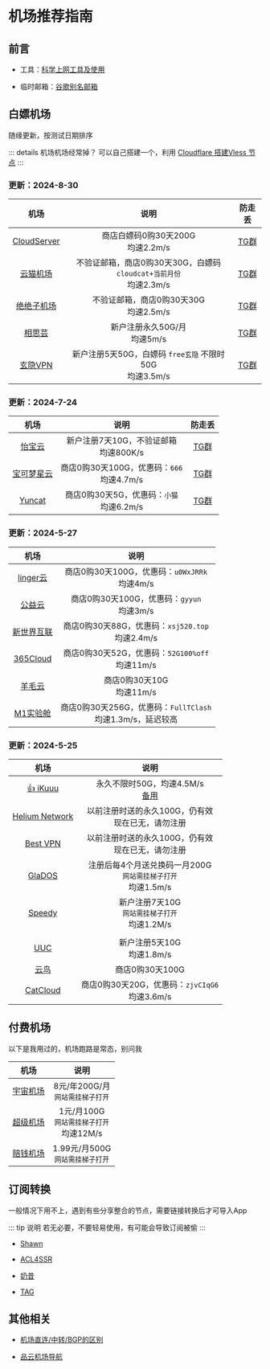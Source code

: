 # 机场推荐指南



## 前言

* 工具：[科学上网工具及使用](./proxy)

* 临时邮箱：[谷歌别名邮箱](https://www.emailnator.com/)




## 白嫖机场

随缘更新，按测试日期排序



::: details 机场机场经常掉？
可以自己搭建一个，利用 [Cloudflare 搭建Vless 节点](../website/cloudflare.md)
:::



### 更新：2024-8-30

| 机场 | 说明 | 防走丢 |
|:-:|:-:|:-:|
| [CloudServer](http://i1t.top/) | 商店白嫖码0购30天200G<br>均速2.2m/s | [TG群](https://t.me/yibaoink) |
| [云猫机场](https://cloudcat.top/) | 不验证邮箱，商店0购30天30G，白嫖码 `cloudcat+当前月份` <br>均速2.3m/s | [TG群](https://t.me/cloudcatvpn) |
| [绝绝子机场](https://www.31465.cfd) | 不验证邮箱，商店0购30天30G<br>均速2.5m/s | [TG群](https://t.me/fjggjr) |
| [相思芸](https://sy.mashiroshina.top/) | 新户注册永久50G/月<br>均速5m/s | [TG群](https://t.me/ZH2f5w9eVVU4OWFl) |
| [玄隐VPN](http://玄隐.com) | 新户注册5天50G，白嫖码 `free玄隐` 不限时50G<br>均速3.5m/s | [TG群](https://t.me/Mystic_vpn) |


### 更新：2024-7-24

| 机场 | 说明 | 防走丢 |
|:-:|:-:|:-:|
| [怡宝云](http://yibao.ink/) | 新户注册7天10G，不验证邮箱<br>均速800K/s | [TG群](https://t.me/yibaoink) |
| [宝可梦星云](https://52pokemon.cc/) | 商店0购30天100G，优惠码：`666`<br>均速4.7m/s | [TG群](https://t.me/pokemon_love) |
| [Yuncat](https://yun.cat/) | 商店0购30天5G，优惠码：`小猫`<br>均速6.2m/s | [TG群](https://t.me/CatNOC) |



### 更新：2024-5-27


| 机场 | 说明 |
|:-:|:-:|
| [linger云](https://www.02er.com/) | 商店0购30天100G，优惠码：`u0WxJRRk`<br>均速4m/s | [TG群](https://t.me/lingertz) |
| [公益云](https://gyyun.top/) | 商店0购30天100G，优惠码：`gyyun`<br>均速3m/s | [TG群](https://t.me/gyyunjc) |
| [新世界互联](http://xsj520.top) | 商店0购30天88G，优惠码：`xsj520.top`<br>均速2.4m/s | [TG群](https://t.me/xsj520xsjhl) |
| [365Cloud](https://www.365cloud.me/) | 商店0购30天52G，优惠码：`52G100%off`<br>均速11m/s | [TG群](https://t.me/i365cloud) |
| [羊毛云](https://myym.cloud/) | 商店0购30天10G<br>均速11m/s | [TG群](https://t.me/myymgp) |
| [M1实验舱](https://www.fulltclash.xyz) | 商店0购30天256G，优惠码：`FullTClash`<br>均速1.3m/s，延迟较高 | [TG群](https://t.me/M1BestChannel) |





### 更新：2024-5-25

| 机场 | 说明 |
|:-:|:-:|
| [👍 iKuuu](https://ikuuu.pw/) | 永久不限时50G，均速4.5M/s<br>[备用](https://ikuuu.boo/) |
| [Helium Network](https://dash.henet.uk) | 以前注册时送的永久100G，仍有效<br>现在已无，请勿注册 | [TG群](https://t.me/yijianlianapp) |
| [Best VPN](https://www.invitevp.com) | 以前注册时送的永久100G，仍有效<br>现在已无，请勿注册 | [TG群](https://t.me/joinchat/0-NOZlFrXJ42NzRh) |
| [GlaDOS](https://glados.network/) | 注册后每4个月送兑换码一月200G<br>`网站需挂梯子打开`<br>均速1.5m/s | [TG群](https://t.me/liangxinjc) |
| [Speedy](https://cloud.speedypro.xyz/) | 新户注册7天10G<br>`网站需挂梯子打开`<br>均速1.2M/s | [TG群](https://t.me/speedyasia) |
| |
| [UUC](https://u.uuc8.lol) | 新户注册5天10G<br>均速1.8m/s | [TG群](https://t.me/uuclol) |
| [云鸟](https://niao.icu/) | 商店0购30天100G | [TG群](https://t.me/Loonvpn) |
| [CatCloud](https://web.catcloud.tech/) | 商店0购30天20G，优惠码：`zjvCIqG6`<br>均速3.6m/s | [TG群](https://t.me/Catcloud_chat) |







## 付费机场

以下是我用过的，机场跑路是常态，别问我

| 机场 | 说明 |
|:-:|:-:|
| [宇宙机场](https://宇宙机场.com) | 8元/年200G/月<br>`网站需挂梯子打开` | [TG群](https://t.me/yuzhoujichang) |
| [超级机场](https://www.超级机场.com/) | 1元/月100G<br>`网站需挂梯子打开`<br>均速12M/s | [TG群](https://t.me/chaojijichang) |
| [赔钱机场](https://赔钱机场.com/) | 1.99元/月500G<br>`网站需挂梯子打开` | [TG群](https://t.me/peiqianjichangpd) |





## 订阅转换

一般情况下用不上，遇到有些分享整合的节点，需要链接转换后才可导入App

::: tip 说明
若无必要，不要轻易使用，有可能会导致订阅被偷
:::

* [Shawn](https://dove.589669.xyz/web)

* [ACL4SSR](https://acl4ssr-sub.github.io/)

* [奶昔](https://nexconvert.com/)

* [TAG](https://b.sub.tsutsu.one/)



## 其他相关

* [机场直连/中转/BGP的区别](https://baiyunju.cc/9413)

* [品云机场导航](https://52.mk/)



